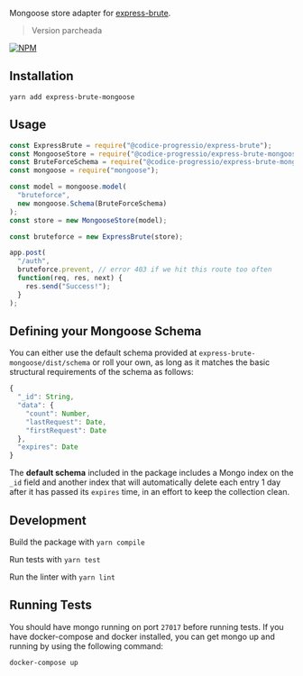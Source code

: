 Mongoose store adapter for [express-brute](https://github.com/AdamPflug/express-brute).

>Version parcheada


[![NPM](https://nodei.co/npm/express-brute-mongoose.png?compact=true)](https://npmjs.org/package/express-brute-mongoose)

## Installation

```
yarn add express-brute-mongoose
```

## Usage

```javascript
const ExpressBrute = require("@codice-progressio/express-brute");
const MongooseStore = require("@codice-progressio/express-brute-mongoose");
const BruteForceSchema = require("@codice-progressio/express-brute-mongoose/dist/schema");
const mongoose = require("mongoose");

const model = mongoose.model(
  "bruteforce",
  new mongoose.Schema(BruteForceSchema)
);
const store = new MongooseStore(model);

const bruteforce = new ExpressBrute(store);

app.post(
  "/auth",
  bruteforce.prevent, // error 403 if we hit this route too often
  function(req, res, next) {
    res.send("Success!");
  }
);
```

## Defining your Mongoose Schema

You can either use the default schema provided at `express-brute-mongoose/dist/schema` or roll your own, as long as it matches the basic structural requirements of the schema as follows:

```javascript
{
  "_id": String,
  "data": {
    "count": Number,
    "lastRequest": Date,
    "firstRequest": Date
  },
  "expires": Date
}
```

The **default schema** included in the package includes a Mongo index on the `_id` field and another index that will automatically delete each entry 1 day after it has passed its `expires` time, in an effort to keep the collection clean.

## Development

Build the package with
`yarn compile`

Run tests with
`yarn test`

Run the linter with
`yarn lint`

## Running Tests

You should have mongo running on port `27017` before running tests. If you have docker-compose and docker installed, you can get mongo up and running by using the following command:

```bash
docker-compose up
```
